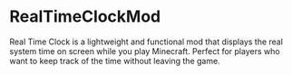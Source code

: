 # RealTimeClockMod
Real Time Clock is a lightweight and functional mod that displays the real system time on screen while you play Minecraft. Perfect for players who want to keep track of the time without leaving the game.
